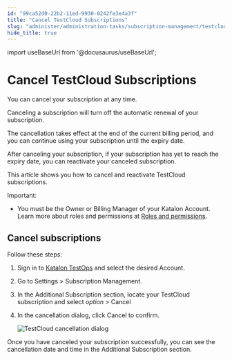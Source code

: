 ```yaml
---
id: "99ca52d0-22b2-11ed-9930-0242fe3e4a3f"
title: "Cancel TestCloud Subscriptions"
slug: "administer/administration-tasks/subscription-management/testcloud-subscription/cancel-testcloud-subscriptions"
hide_title: true
---
```

import useBaseUrl from '@docusaurus/useBaseUrl';


# <a id="id" class="anchor_top_offset"/><a id="ariaid-title1" class="anchor_top_offset"/>Cancel TestCloud Subscriptions

<p xmlns="http://www.w3.org/1999/xhtml" className="p">You can cancel your subscription at any time.</p> 
<p xmlns="http://www.w3.org/1999/xhtml" className="p">Canceling a subscription will turn off the automatic renewal of   your subscription.</p> 
<p xmlns="http://www.w3.org/1999/xhtml" className="p">The cancellation takes effect at the end of the current billing   period, and you can continue using your subscription until the   expiry date.</p> 
<p xmlns="http://www.w3.org/1999/xhtml" className="p">After canceling your subscription, if your subscription has yet   to reach the expiry date, you can reactivate your canceled   subscription.</p> 
<p xmlns="http://www.w3.org/1999/xhtml" className="p">This article shows you how to cancel and reactivate TestCloud   subscriptions.</p> 
<div xmlns="http://www.w3.org/1999/xhtml" className="note important note_important"><span className="note__title">Important:</span> 
  <ul className="ul"><li className="li"><p className="p">You must be the Owner or Billing Manager of your
        Katalon Account. Learn more about roles and permissions at <a className="xref" href="/docs/administer/administration-roles/administrative-roles-and-permissions">Roles
          and permissions</a>.</p></li></ul>
</div>

## <a id="id_1" class="anchor_top_offset"/>Cancel subscriptions

<p xmlns="http://www.w3.org/1999/xhtml" className="p">Follow these steps:</p> 
<ol xmlns="http://www.w3.org/1999/xhtml" className="ol"><li className="li">Sign in to <a className="xref j-external-link" href="https://testops.katalon.io/" target="_blank">Katalon       TestOps</a> and select the desired Account.</li><li className="li">     <p className="p">Go to <span className="ph uicontrol">Settings</span> &gt; <span className="ph uicontrol">Subscription         Management</span>.</p>   </li><li className="li"><p className="p">In the <span className="ph uicontrol">Additional Subscription</span> section, locate your <span className="ph">TestCloud</span> subscription and select <em className="ph i">option</em> &gt; <span className="ph uicontrol">Cancel</span></p></li><li className="li">     <p className="p">       In the cancellation dialog, click <span className="ph uicontrol">Cancel</span> to confirm. </p><p className="p"><img className="image" width={500} src={useBaseUrl("/8d3926f0-37d8-11ed-9930-0242fe3e4a3f.png")} alt="TestCloud cancellation dialog" /></p>   </li></ol> 
<p xmlns="http://www.w3.org/1999/xhtml" className="p">Once you have canceled your subscription successfully, you can   see the cancellation date and time in the <span className="ph uicontrol">Additional Subscription</span> section.</p> 
